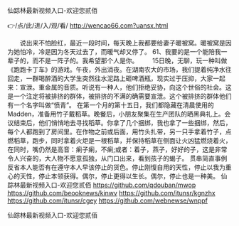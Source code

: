 
仙踪林最新视频入口-欢迎您贰佰




👉/点/此/进/入/观/看/ http://wencao66.com?uansx.html




　　说出来不怕脸红，最近一段时间，每天晚上我都要给妻子暖被窝。暖被窝是因为她怕冷，冷是因为冬天过去了，而暖气却又停了。
	61、我要的是一个能陪我一辈子的，而不是一阵子的。我希望那个人是你。
　　15日晚，无聊，玩一种叫做《跑跑卡丁车》的游戏。午夜，外出消夜。在湖南农大的市场，我们提着纯净水往回走，一群喝醉酒的大学生突然往水泥路上砸啤酒瓶，现实过于压抑，大家一起来：宣泄。重金属的音质。听说有一种人，他们拒绝妥协，向这个世俗的社会。这是一个注定将被排挤的群体，被排挤的不满的确需要宣泄。这个被排挤的群体他们有一个名字叫做“愤青”。
在第一个月的第十五日，我们都隐藏在清晨使用的Madden，准备用竹子戴稻草。晚餐后，小朋友聚集在生产团队的晒黑典礼上。会议结束后，他们悄悄地去寻找稻草。你拿了几个捆绑，我也拿了一些捆绑，然后，每个人都跑到了房间里。在作物之前或后面，用竹头扎带，另一只手拿着竹子，点燃稻草，跑步，同时拿着火炬是一根稻草，并保持稻草在侧面让火凶猛燃烧着火，在同时，嘴仍然是高音：瘌子瘌，不瘌;或者：着子，燕子，好好的子，这是非常令人兴奋的，大人物不愿意孤独，从门口出来，看到孩子的蝎子。
贯串简直事例反省本人能否有在遵守本人早该停止的货色。停止刚愎自用的天性，停止以我为重心的天性，停止本领获得。偶尔，停止更得以生长。偶尔，停止也是一种美。
仙踪林最新视频入口-欢迎您贰佰 https://github.com/qdouban/mwop
https://github.com/beooknews/kinwv
https://github.com/itunsr/kgnzhx
https://github.com/itunsr/cgey
https://github.com/webnewse/wnppf





仙踪林最新视频入口-欢迎您贰佰
